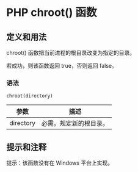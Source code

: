 # PHP chroot() 函数



## 定义和用法

chroot() 函数把当前进程的根目录改变为指定的目录。

若成功，则该函数返回 true，否则返回 false。

### 语法

```
chroot(directory)
```

| 参数 | 描述 |
| --- | --- |
| directory | 必需。规定新的根目录。 |

## 提示和注释

提示：该函数没有在 Windows 平台上实现。



